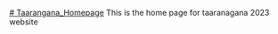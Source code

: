 [# Taarangana_Homepage](https://taarangana.in/Home/index.html)
This is the home page for taaranagana 2023 website


